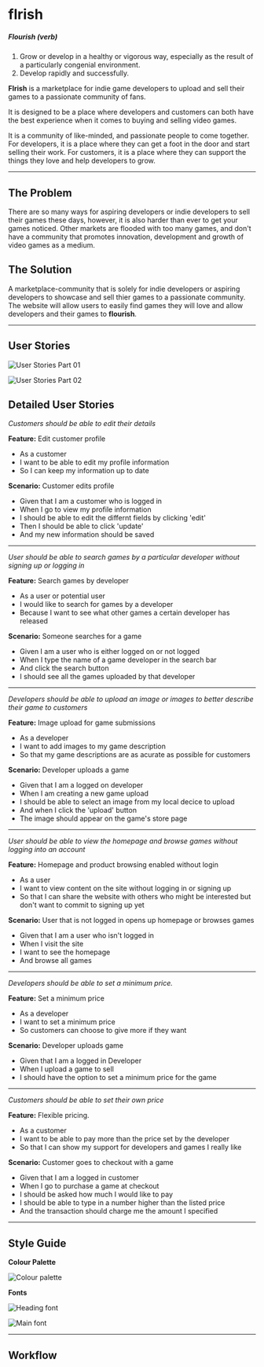 # flrish
##### Flourish (verb)
  1. Grow or develop in a healthy or vigorous way, especially as the result of a particularly congenial environment.
  2. Develop rapidly and successfully.

**Flrish** is a marketplace for indie game developers to upload and sell their games to a passionate community of fans. 

It is designed to be a place where developers and customers can both have the best experience when it comes to buying and selling video games.

It is a community of like-minded, and passionate people to come together. For developers, it is a place where they can get a foot in the door and start selling their work. For customers, it is a place where they can support the things they love and help developers to grow.

---

## The Problem

There are so many ways for aspiring developers or indie developers to sell their games these days, however, it is also harder than ever to get your games noticed. Other markets are flooded with too many games, and don't have a community that promotes innovation, development and growth of video games as a medium. 

## The Solution

A marketplace-community that is solely for indie developers or aspiring developers to showcase and sell thier games to a passionate community. The website will allow users to easily find games they will love and allow developers and their games to **flourish**.

---

## User Stories

![User Stories Part 01](./user-story-01.png)

![User Stories Part 02](./user-story-02.png)


## Detailed User Stories

*Customers should be able to edit their details*

**Feature:** Edit customer profile

* As a customer
* I want to be able to edit my profile information
* So I can keep my information up to date

**Scenario:** Customer edits profile

* Given that I am a customer who is logged in
* When I go to view my profile information
* I should be able to edit the differnt fields by clicking 'edit'
* Then I should be able to click 'update'
* And my new information should be saved

---

*User should be able to search games by a particular developer without signing up or logging in*

**Feature:** Search games by developer

* As a user or potential user
* I would like to search for games by a developer
* Because I want to see what other games a certain developer has released

**Scenario:** Someone searches for a game

* Given I am a user who is either logged on or not logged
* When I type the name of a game developer in the search bar
* And click the search button
* I should see all the games uploaded by that developer

---

*Developers should be able to upload an image or images to better describe their game to customers*

**Feature:** Image upload for game submissions

* As a developer
* I want to add images to my game description
* So that my game descriptions are as acurate as possible for customers

**Scenario:** Developer uploads a game

* Given that I am a logged on developer
* When I am creating a new game upload
* I should be able to select an image from my local decice to upload
* And when I click the 'upload' button
* The image should appear on the game's store page

---

*User should be able to view the homepage and browse games without logging into an account*

**Feature:** Homepage and product browsing enabled without login

* As a user
* I want to view content on the site without logging in or signing up
* So that I can share the website with others who might be interested but don't want to commit to signing up yet

**Scenario:** User that is not logged in opens up homepage or browses games

* Given that I am a user who isn't logged in
* When I visit the site
* I want to see the homepage
* And browse all games

---

*Developers should be able to set a minimum price.*

**Feature:** Set a minimum price

* As a developer
* I want to set a minimum price
* So customers can choose to give more if they want

**Scenario:** Developer uploads game

* Given that I am a logged in Developer
* When I upload a game to sell
* I should have the option to set a minimum price for the game

---

*Customers should be able to set their own price*

**Feature:** Flexible pricing.

* As a customer
* I want to be able to pay more than the price set by the developer
* So that I can show my support for developers and games I really like

**Scenario:** Customer goes to checkout with a game

* Given that I am a logged in customer
* When I go to purchase a game at checkout
* I should be asked how much I would like to pay
* I should be able to type in a number higher than the listed price
* And the transaction should charge me the amount I specified

---

## Style Guide

**Colour Palette**

![Colour palette](./flrish-colour-palette.png)

**Fonts**

![Heading font](./flrish-headings.png)

![Main font](./flrish-main.png)

___

## Workflow


